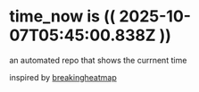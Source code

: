 # time_now is (( 2025-10-07T05:45:00.838Z ))

an automated repo that shows the currnent time

inspired by [breakingheatmap](https://github.com/breakingheatmap/breakingheatmap)